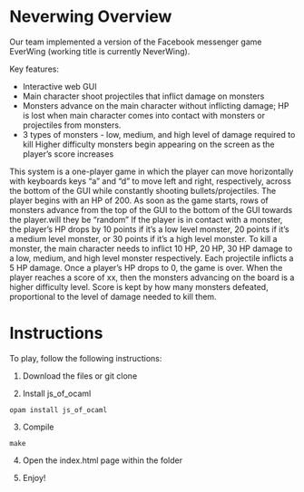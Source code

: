 # Neverwing Overview
Our team implemented a version of the Facebook messenger game EverWing (working title is currently NeverWing).

Key features: 
- Interactive web GUI
- Main character shoot projectiles that inflict damage on monsters
- Monsters advance on the main character without inflicting damage; HP is lost when main character comes into contact with monsters or projectiles from monsters.
- 3 types of monsters - low, medium, and high level of damage required to kill
Higher difficulty monsters begin appearing on the screen as the player’s score increases

This system is a one-player game in which the player can move horizontally with keyboards keys “a” and “d” to move left and right, respectively, across the bottom of the GUI while constantly shooting bullets/projectiles. The player begins with an HP of 200.  As soon as the game starts, rows of monsters advance from the top of the GUI to the bottom of the GUI towards the player.will they be “random” If the player is in contact with a monster, the player’s HP drops by 10 points if it’s a low level monster, 20 points if it’s a medium level monster, or 30 points if it’s a high level monster. To kill a monster, the main character needs to inflict 10 HP, 20 HP, 30 HP damage to a low, medium, and high level monster respectively. Each projectile inflicts a 5 HP damage. Once a player’s HP drops to 0, the game is over. When the player reaches a score of xx, then the monsters advancing on the board is a higher difficulty level. Score is kept by how many monsters defeated, proportional to the level of damage needed to kill them.

# Instructions
To play, follow the following instructions: 

1. Download the files or git clone 

2. Install js_of_ocaml

```
opam install js_of_ocaml
```
3. Compile 

```
make
```

4. Open the index.html page within the folder

5. Enjoy!